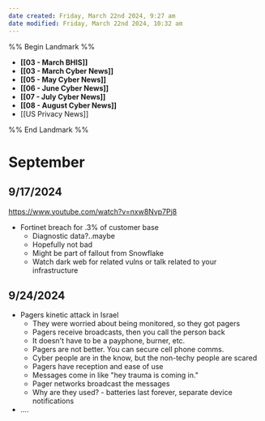 ```yaml
---
date created: Friday, March 22nd 2024, 9:27 am
date modified: Friday, March 22nd 2024, 10:32 am
---
```


%% Begin Landmark %%
- **[[03 - March BHIS]]**
- **[[03 - March Cyber News]]**
- **[[05 - May Cyber News]]**
- **[[06 - June Cyber News]]**
- **[[07 - July Cyber News]]**
- **[[08 - August Cyber News]]**
- [[US Privacy News]]

%% End Landmark %%

# September

## 9/17/2024

https://www.youtube.com/watch?v=nxw8Nvp7Pj8

- Fortinet breach for .3% of customer base
    - Diagnostic data?..maybe
    - Hopefully not bad
    - Might be part of fallout from Snowflake
    - Watch dark web for related vulns or talk related to your infrastructure

## 9/24/2024

- Pagers kinetic attack in Israel
    - They were worried about being monitored, so they got pagers
    - Pagers receive broadcasts, then you call the person back
    - It doesn't have to be a payphone, burner, etc.
    - Pagers are not better. You can secure cell phone comms.
    - Cyber people are in the know, but the non-techy people are scared
    - Pagers have reception and ease of use
    - Messages come in like "hey trauma is coming in."
    - Pager networks broadcast the messages
    - Why are they used? - batteries last forever, separate device notifications
- ....
